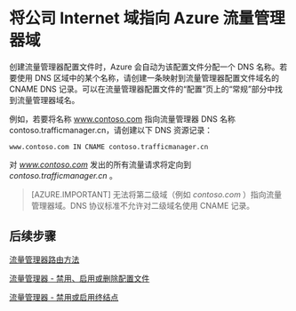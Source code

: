 <properties
    pageTitle="将公司 Internet 域指向流量管理器域名 | Azure"
    description="本文将帮助你将公司域名指向流量管理器域名。"
    services="traffic-manager"
    documentationCenter=""
    authors="sdwheeler"
    manager="carmonm"
    editor=""
/>  

<tags
    ms.service="traffic-manager"
    ms.devlang="na"
    ms.topic="get-started-article"
    ms.tgt_pltfrm="na"
    ms.workload="infrastructure-services"
    ms.date="10/11/2016"
    wacn.date=""
    ms.author="sewhee"
/>  


# 将公司 Internet 域指向 Azure 流量管理器域

创建流量管理器配置文件时，Azure 会自动为该配置文件分配一个 DNS 名称。若要使用 DNS 区域中的某个名称，请创建一条映射到流量管理器配置文件域名的 CNAME DNS 记录。可以在流量管理器配置文件的“配置”页上的“常规”部分中找到流量管理器域名。

例如，若要将名称 www.contoso.com 指向流量管理器 DNS 名称 contoso.trafficmanager.cn，请创建以下 DNS 资源记录：

    www.contoso.com IN CNAME contoso.trafficmanager.cn

对 *www.contoso.com* 发出的所有流量请求将定向到 *contoso.trafficmanager.cn* 。

>[AZURE.IMPORTANT] 无法将第二级域（例如 *contoso.com* ）指向流量管理器域。DNS 协议标准不允许对二级域名使用 CNAME 记录。

## 后续步骤

[流量管理器路由方法](/documentation/articles/traffic-manager-routing-methods/)

[流量管理器 - 禁用、启用或删除配置文件](/documentation/articles/disable-enable-or-delete-a-profile/)

[流量管理器 - 禁用或启用终结点](/documentation/articles/disable-or-enable-an-endpoint/)

<!---HONumber=Mooncake_1031_2016-->